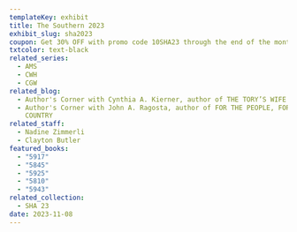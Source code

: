 ```yaml
---
templateKey: exhibit
title: The Southern 2023
exhibit_slug: sha2023
coupon: Get 30% OFF with promo code 10SHA23 through the end of the month!
txtcolor: text-black
related_series:
  - AMS
  - CWH
  - CGW
related_blog:
  - Author's Corner with Cynthia A. Kierner, author of THE TORY’S WIFE
  - Author's Corner with John A. Ragosta, author of FOR THE PEOPLE, FOR THE
    COUNTRY
related_staff:
  - Nadine Zimmerli
  - Clayton Butler
featured_books:
  - "5917"
  - "5845"
  - "5925"
  - "5810"
  - "5943"
related_collection:
  - SHA 23
date: 2023-11-08
---
```

